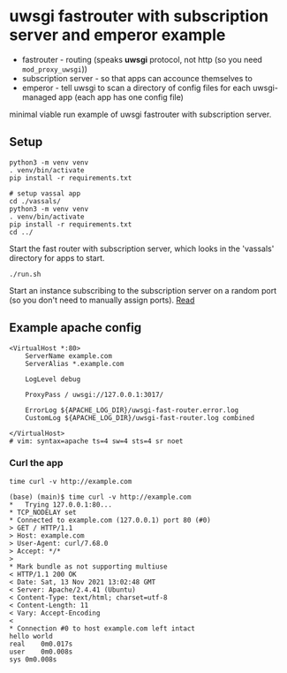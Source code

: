 # uwsgi fastrouter with subscription server and emperor example

- fastrouter - routing (speaks **uwsgi** protocol, not http (so you need `mod_proxy_uwsgi`))
- subscription server - so that apps can accounce themselves to 
- emperor - tell uwsgi to scan a directory of config files for each uwsgi-managed app (each app has one config file)

minimal viable run example of uwsgi fastrouter with
subscription server. 

## Setup 

```
python3 -m venv venv
. venv/bin/activate
pip install -r requirements.txt

# setup vassal app
cd ./vassals/
python3 -m venv venv
. venv/bin/activate
pip install -r requirements.txt
cd ../
```

Start the fast router with subscription server, which looks in the 'vassals' directory for
apps to start.
```
./run.sh
```

Start an instance subscribing to the subscription server
on a random port (so you don't need to manually assign ports). [Read](https://uwsgi-docs.readthedocs.io/en/latest/Fastrouter.html#way-4-fastrouter-subscription-server)


## Example apache config
```
<VirtualHost *:80>
	ServerName example.com
	ServerAlias *.example.com

	LogLevel debug

	ProxyPass / uwsgi://127.0.0.1:3017/

	ErrorLog ${APACHE_LOG_DIR}/uwsgi-fast-router.error.log
	CustomLog ${APACHE_LOG_DIR}/uwsgi-fast-router.log combined

</VirtualHost>
# vim: syntax=apache ts=4 sw=4 sts=4 sr noet
```

### Curl the app

```
time curl -v http://example.com

(base) (main)$ time curl -v http://example.com
*   Trying 127.0.0.1:80...
* TCP_NODELAY set
* Connected to example.com (127.0.0.1) port 80 (#0)
> GET / HTTP/1.1
> Host: example.com
> User-Agent: curl/7.68.0
> Accept: */*
> 
* Mark bundle as not supporting multiuse
< HTTP/1.1 200 OK
< Date: Sat, 13 Nov 2021 13:02:48 GMT
< Server: Apache/2.4.41 (Ubuntu)
< Content-Type: text/html; charset=utf-8
< Content-Length: 11
< Vary: Accept-Encoding
< 
* Connection #0 to host example.com left intact
hello world
real	0m0.017s
user	0m0.008s
sys	0m0.008s
```
